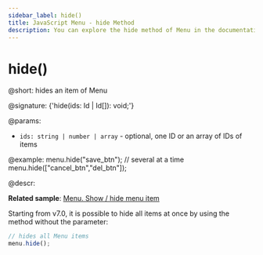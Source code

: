 ```yaml
---
sidebar_label: hide()
title: JavaScript Menu - hide Method 
description: You can explore the hide method of Menu in the documentation of the DHTMLX JavaScript UI library. Browse developer guides and API reference, try out code examples and live demos, and download a free 30-day evaluation version of DHTMLX Suite 7.
---
```


# hide()

@short: hides an item of Menu

@signature: {'hide(ids: Id | Id[]): void;'}

@params:
- `ids: string | number | array` - optional, one ID or an array of IDs of items

@example:
menu.hide("save_btn");
// several at a time
menu.hide(["cancel_btn","del_btn"]);

@descr:

**Related sample**: [Menu. Show / hide menu item](https://snippet.dhtmlx.com/a9vbhxgd)

Starting from v7.0, it is possible to hide all items at once by using the method without the parameter:

~~~js
// hides all Menu items
menu.hide();
~~~
